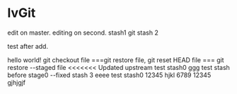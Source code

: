 # lvGit
edit on master.
editing on second.
stash1
git stash 2

test after add.

hello world!
git checkout file ===git restore file, git reset HEAD file === git restore --staged file
<<<<<<< Updated upstream
test stash0   ggg
test stash before stage0 --fixed 
stash 3 eeee
test stash0
12345
hjkl
6789
12345
gjhjgjf
